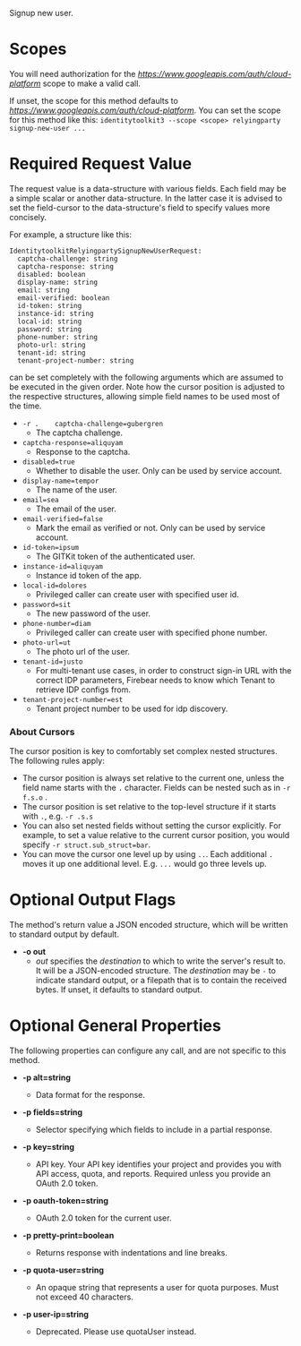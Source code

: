Signup new user.
# Scopes

You will need authorization for the *https://www.googleapis.com/auth/cloud-platform* scope to make a valid call.

If unset, the scope for this method defaults to *https://www.googleapis.com/auth/cloud-platform*.
You can set the scope for this method like this: `identitytoolkit3 --scope <scope> relyingparty signup-new-user ...`
# Required Request Value

The request value is a data-structure with various fields. Each field may be a simple scalar or another data-structure.
In the latter case it is advised to set the field-cursor to the data-structure's field to specify values more concisely.

For example, a structure like this:
```
IdentitytoolkitRelyingpartySignupNewUserRequest:
  captcha-challenge: string
  captcha-response: string
  disabled: boolean
  display-name: string
  email: string
  email-verified: boolean
  id-token: string
  instance-id: string
  local-id: string
  password: string
  phone-number: string
  photo-url: string
  tenant-id: string
  tenant-project-number: string

```

can be set completely with the following arguments which are assumed to be executed in the given order. Note how the cursor position is adjusted to the respective structures, allowing simple field names to be used most of the time.

* `-r .    captcha-challenge=gubergren`
    - The captcha challenge.
* `captcha-response=aliquyam`
    - Response to the captcha.
* `disabled=true`
    - Whether to disable the user. Only can be used by service account.
* `display-name=tempor`
    - The name of the user.
* `email=sea`
    - The email of the user.
* `email-verified=false`
    - Mark the email as verified or not. Only can be used by service account.
* `id-token=ipsum`
    - The GITKit token of the authenticated user.
* `instance-id=aliquyam`
    - Instance id token of the app.
* `local-id=dolores`
    - Privileged caller can create user with specified user id.
* `password=sit`
    - The new password of the user.
* `phone-number=diam`
    - Privileged caller can create user with specified phone number.
* `photo-url=ut`
    - The photo url of the user.
* `tenant-id=justo`
    - For multi-tenant use cases, in order to construct sign-in URL with the correct IDP parameters, Firebear needs to know which Tenant to retrieve IDP configs from.
* `tenant-project-number=est`
    - Tenant project number to be used for idp discovery.


### About Cursors

The cursor position is key to comfortably set complex nested structures. The following rules apply:

* The cursor position is always set relative to the current one, unless the field name starts with the `.` character. Fields can be nested such as in `-r f.s.o` .
* The cursor position is set relative to the top-level structure if it starts with `.`, e.g. `-r .s.s`
* You can also set nested fields without setting the cursor explicitly. For example, to set a value relative to the current cursor position, you would specify `-r struct.sub_struct=bar`.
* You can move the cursor one level up by using `..`. Each additional `.` moves it up one additional level. E.g. `...` would go three levels up.


# Optional Output Flags

The method's return value a JSON encoded structure, which will be written to standard output by default.

* **-o out**
    - *out* specifies the *destination* to which to write the server's result to.
      It will be a JSON-encoded structure.
      The *destination* may be `-` to indicate standard output, or a filepath that is to contain the received bytes.
      If unset, it defaults to standard output.
# Optional General Properties

The following properties can configure any call, and are not specific to this method.

* **-p alt=string**
    - Data format for the response.

* **-p fields=string**
    - Selector specifying which fields to include in a partial response.

* **-p key=string**
    - API key. Your API key identifies your project and provides you with API access, quota, and reports. Required unless you provide an OAuth 2.0 token.

* **-p oauth-token=string**
    - OAuth 2.0 token for the current user.

* **-p pretty-print=boolean**
    - Returns response with indentations and line breaks.

* **-p quota-user=string**
    - An opaque string that represents a user for quota purposes. Must not exceed 40 characters.

* **-p user-ip=string**
    - Deprecated. Please use quotaUser instead.
